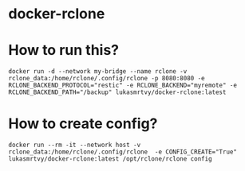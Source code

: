 # docker-rclone

# How to run this?
`
docker run -d --network my-bridge --name rclone -v rclone_data:/home/rclone/.config/rclone -p 8080:8080 -e RCLONE_BACKEND_PROTOCOL="restic" -e RCLONE_BACKEND="myremote" -e RCLONE_BACKEND_PATH="/backup" lukasmrtvy/docker-rclone:latest `

# How to create config? 

`docker run --rm -it --network host -v rclone_data:/home/rclone/.config/rclone  -e CONFIG_CREATE="True" lukasmrtvy/docker-rclone:latest /opt/rclone/rclone config 
 `
